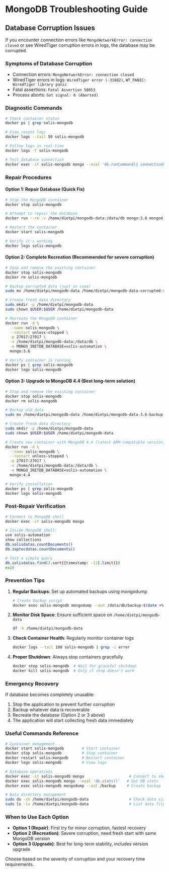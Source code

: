 # MongoDB Troubleshooting Guide

## Database Corruption Issues

If you encounter connection errors like `MongoNetworkError: connection closed` or see WiredTiger corruption errors in logs, the database may be corrupted.

### Symptoms of Database Corruption

- Connection errors: `MongoNetworkError: connection closed`
- WiredTiger errors in logs: `WiredTiger error (-31802)`, `WT_PANIC: WiredTiger library panic`
- Fatal assertions: `Fatal Assertion 50853`
- Process aborts: `Got signal: 6 (Aborted)`

### Diagnostic Commands

```bash
# Check container status
docker ps | grep solis-mongodb

# View recent logs
docker logs --tail 50 solis-mongodb

# Follow logs in real-time
docker logs -f solis-mongodb

# Test database connection
docker exec -it solis-mongodb mongo --eval 'db.runCommand({ connectionStatus: 1 })'
```

### Repair Procedures

#### Option 1: Repair Database (Quick Fix)

```bash
# Stop the MongoDB container
docker stop solis-mongodb

# Attempt to repair the database
docker run --rm -v /home/dietpi/mongodb-data:/data/db mongo:3.6 mongod --repair --dbpath /data/db

# Restart the container
docker start solis-mongodb

# Verify it's working
docker logs solis-mongodb
```

#### Option 2: Complete Recreation (Recommended for severe corruption)

```bash
# Stop and remove the existing container
docker stop solis-mongodb
docker rm solis-mongodb

# Backup corrupted data (just in case)
sudo mv /home/dietpi/mongodb-data /home/dietpi/mongodb-data-corrupted-$(date +%Y%m%d)

# Create fresh data directory
sudo mkdir -p /home/dietpi/mongodb-data
sudo chown $USER:$USER /home/dietpi/mongodb-data

# Recreate the MongoDB container
docker run -d \
  --name solis-mongodb \
  --restart unless-stopped \
  -p 27017:27017 \
  -v /home/dietpi/mongodb-data:/data/db \
  -e MONGO_INITDB_DATABASE=solis-automation \
  mongo:3.6

# Verify container is running
docker ps | grep solis-mongodb
docker logs solis-mongodb
```

#### Option 3: Upgrade to MongoDB 4.4 (Best long-term solution)

```bash
# Stop and remove the existing container
docker stop solis-mongodb
docker rm solis-mongodb

# Backup old data
sudo mv /home/dietpi/mongodb-data /home/dietpi/mongodb-data-3.6-backup

# Create fresh data directory
sudo mkdir -p /home/dietpi/mongodb-data
sudo chown $USER:$USER /home/dietpi/mongodb-data

# Create new container with MongoDB 4.4 (latest ARM-compatible version)
docker run -d \
  --name solis-mongodb \
  --restart unless-stopped \
  -p 27017:27017 \
  -v /home/dietpi/mongodb-data:/data/db \
  -e MONGO_INITDB_DATABASE=solis-automation \
  mongo:4.4

# Verify installation
docker ps | grep solis-mongodb
docker logs solis-mongodb
```

### Post-Repair Verification

```bash
# Connect to MongoDB shell
docker exec -it solis-mongodb mongo

# Inside MongoDB shell:
use solis-automation
show collections
db.solisdatas.countDocuments()
db.zaptecdatas.countDocuments()

# Test a simple query
db.solisdatas.find().sort({timestamp: -1}).limit(1)
exit
```

### Prevention Tips

1. **Regular Backups**: Set up automated backups using mongodump
   ```bash
   # Create backup script
   docker exec solis-mongodb mongodump --out /data/db/backup-$(date +%Y%m%d)
   ```

2. **Monitor Disk Space**: Ensure sufficient space on `/home/dietpi/mongodb-data`
   ```bash
   df -h /home/dietpi/mongodb-data
   ```

3. **Check Container Health**: Regularly monitor container logs
   ```bash
   docker logs --tail 100 solis-mongodb | grep -i error
   ```

4. **Proper Shutdown**: Always stop containers gracefully
   ```bash
   docker stop solis-mongodb  # Wait for graceful shutdown
   docker kill solis-mongodb  # Only if stop doesn't work
   ```

### Emergency Recovery

If database becomes completely unusable:

1. Stop the application to prevent further corruption
2. Backup whatever data is recoverable
3. Recreate the database (Option 2 or 3 above)
4. The application will start collecting fresh data immediately

### Useful Commands Reference

```bash
# Container management
docker start solis-mongodb        # Start container
docker stop solis-mongodb         # Stop container
docker restart solis-mongodb      # Restart container
docker logs solis-mongodb         # View logs

# Database operations
docker exec -it solis-mongodb mongo                    # Connect to shell
docker exec solis-mongodb mongo --eval 'db.stats()'   # Get DB stats
docker exec solis-mongodb mongodump --out /backup     # Create backup

# Data directory management
sudo du -sh /home/dietpi/mongodb-data                  # Check data size
sudo ls -la /home/dietpi/mongodb-data                  # List data files
```

### When to Use Each Option

- **Option 1 (Repair)**: First try for minor corruption, fastest recovery
- **Option 2 (Recreation)**: Severe corruption, need fresh start with same MongoDB version
- **Option 3 (Upgrade)**: Best for long-term stability, includes version upgrade

Choose based on the severity of corruption and your recovery time requirements.